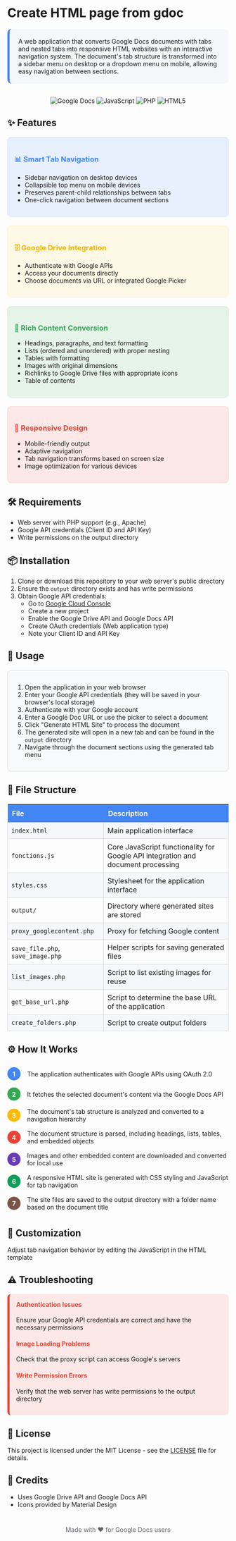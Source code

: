 # Create HTML page from gdoc

<div style="background-color: #f5f7fa; border-radius: 10px; padding: 20px; margin-bottom: 30px; border-left: 5px solid #4285f4;">
A web application that converts Google Docs documents with tabs and nested tabs into responsive HTML websites with an interactive navigation system. The document's tab structure is transformed into a sidebar menu on desktop or a dropdown menu on mobile, allowing easy navigation between sections.
</div>

<div align="center">
  <img src="https://img.shields.io/badge/Google%20Docs-4285F4?style=for-the-badge&logo=google&logoColor=white" alt="Google Docs">
  <img src="https://img.shields.io/badge/JavaScript-F7DF1E?style=for-the-badge&logo=javascript&logoColor=black" alt="JavaScript">
  <img src="https://img.shields.io/badge/PHP-777BB4?style=for-the-badge&logo=php&logoColor=white" alt="PHP">
  <img src="https://img.shields.io/badge/HTML5-E34F26?style=for-the-badge&logo=html5&logoColor=white" alt="HTML5">
</div>

## ✨ Features

<div style="display: flex; flex-wrap: wrap; gap: 20px; margin-top: 20px;">
  <div style="flex: 1; min-width: 300px; background-color: #e8f0fe; padding: 15px; border-radius: 8px; border: 1px solid #d0e1fd;">
    <h3 style="color: #4285f4;">📊 Smart Tab Navigation</h3>
    <ul>
      <li>Sidebar navigation on desktop devices</li>
      <li>Collapsible top menu on mobile devices</li>
      <li>Preserves parent-child relationships between tabs</li>
      <li>One-click navigation between document sections</li>
    </ul>
  </div>
  
  <div style="flex: 1; min-width: 300px; background-color: #fef9e6; padding: 15px; border-radius: 8px; border: 1px solid #feefc3;">
    <h3 style="color: #f4b400;">🗄️ Google Drive Integration</h3>
    <ul>
      <li>Authenticate with Google APIs</li>
      <li>Access your documents directly</li>
      <li>Choose documents via URL or integrated Google Picker</li>
    </ul>
  </div>
</div>

<div style="display: flex; flex-wrap: wrap; gap: 20px; margin-top: 20px;">
  <div style="flex: 1; min-width: 300px; background-color: #e6f4ea; padding: 15px; border-radius: 8px; border: 1px solid #ceead6;">
    <h3 style="color: #34a853;">📝 Rich Content Conversion</h3>
    <ul>
      <li>Headings, paragraphs, and text formatting</li>
      <li>Lists (ordered and unordered) with proper nesting</li>
      <li>Tables with formatting</li>
      <li>Images with original dimensions</li>
      <li>Richlinks to Google Drive files with appropriate icons</li>
      <li>Table of contents</li>
    </ul>
  </div>
  
  <div style="flex: 1; min-width: 300px; background-color: #fce8e6; padding: 15px; border-radius: 8px; border: 1px solid #fad2cf;">
    <h3 style="color: #ea4335;">📱 Responsive Design</h3>
    <ul>
      <li>Mobile-friendly output</li>
      <li>Adaptive navigation</li>
      <li>Tab navigation transforms based on screen size</li>
      <li>Image optimization for various devices</li>
    </ul>
  </div>
</div>

## 🛠️ Requirements

- Web server with PHP support (e.g., Apache)
- Google API credentials (Client ID and API Key)
- Write permissions on the output directory

## 📦 Installation

1. Clone or download this repository to your web server's public directory
2. Ensure the `output` directory exists and has write permissions
3. Obtain Google API credentials:
   - Go to [Google Cloud Console](https://console.cloud.google.com/)
   - Create a new project
   - Enable the Google Drive API and Google Docs API
   - Create OAuth credentials (Web application type)
   - Note your Client ID and API Key

## 🚀 Usage

<div style="background-color: #f8f9fa; border-radius: 8px; padding: 15px; margin: 20px 0; border: 1px solid #dadce0;">
<ol>
  <li>Open the application in your web browser</li>
  <li>Enter your Google API credentials (they will be saved in your browser's local storage)</li>
  <li>Authenticate with your Google account</li>
  <li>Enter a Google Doc URL or use the picker to select a document</li>
  <li>Click "Generate HTML Site" to process the document</li>
  <li>The generated site will open in a new tab and can be found in the <code>output</code> directory</li>
  <li>Navigate through the document sections using the generated tab menu</li>
</ol>
</div>

## 📂 File Structure

<table style="width:100%; border-collapse: collapse; margin: 20px 0;">
  <tr style="background-color: #4285f4; color: white;">
    <th style="padding: 10px; text-align: left;">File</th>
    <th style="padding: 10px; text-align: left;">Description</th>
  </tr>
  <tr style="background-color: #f5f7fa;">
    <td style="padding: 8px; border: 1px solid #dadce0;"><code>index.html</code></td>
    <td style="padding: 8px; border: 1px solid #dadce0;">Main application interface</td>
  </tr>
  <tr>
    <td style="padding: 8px; border: 1px solid #dadce0;"><code>fonctions.js</code></td>
    <td style="padding: 8px; border: 1px solid #dadce0;">Core JavaScript functionality for Google API integration and document processing</td>
  </tr>
  <tr style="background-color: #f5f7fa;">
    <td style="padding: 8px; border: 1px solid #dadce0;"><code>styles.css</code></td>
    <td style="padding: 8px; border: 1px solid #dadce0;">Stylesheet for the application interface</td>
  </tr>
  <tr>
    <td style="padding: 8px; border: 1px solid #dadce0;"><code>output/</code></td>
    <td style="padding: 8px; border: 1px solid #dadce0;">Directory where generated sites are stored</td>
  </tr>
  <tr style="background-color: #f5f7fa;">
    <td style="padding: 8px; border: 1px solid #dadce0;"><code>proxy_googlecontent.php</code></td>
    <td style="padding: 8px; border: 1px solid #dadce0;">Proxy for fetching Google content</td>
  </tr>
  <tr>
    <td style="padding: 8px; border: 1px solid #dadce0;"><code>save_file.php</code>, <code>save_image.php</code></td>
    <td style="padding: 8px; border: 1px solid #dadce0;">Helper scripts for saving generated files</td>
  </tr>
  <tr style="background-color: #f5f7fa;">
    <td style="padding: 8px; border: 1px solid #dadce0;"><code>list_images.php</code></td>
    <td style="padding: 8px; border: 1px solid #dadce0;">Script to list existing images for reuse</td>
  </tr>
  <tr>
    <td style="padding: 8px; border: 1px solid #dadce0;"><code>get_base_url.php</code></td>
    <td style="padding: 8px; border: 1px solid #dadce0;">Script to determine the base URL of the application</td>
  </tr>
  <tr style="background-color: #f5f7fa;">
    <td style="padding: 8px; border: 1px solid #dadce0;"><code>create_folders.php</code></td>
    <td style="padding: 8px; border: 1px solid #dadce0;">Script to create output folders</td>
  </tr>
</table>

## ⚙️ How It Works

<div style="margin: 20px 0;">
  <div style="display: flex; align-items: center; padding: 8px 0;">
    <div style="background-color: #4285f4; color: white; min-width: 30px; height: 30px; border-radius: 50%; display: flex; align-items: center; justify-content: center; font-weight: bold; margin-right: 15px;">1</div>
    <div>The application authenticates with Google APIs using OAuth 2.0</div>
  </div>
  
  <div style="display: flex; align-items: center; padding: 8px 0;">
    <div style="background-color: #34a853; color: white; min-width: 30px; height: 30px; border-radius: 50%; display: flex; align-items: center; justify-content: center; font-weight: bold; margin-right: 15px;">2</div>
    <div>It fetches the selected document's content via the Google Docs API</div>
  </div>
  
  <div style="display: flex; align-items: center; padding: 8px 0;">
    <div style="background-color: #fbbc05; color: white; min-width: 30px; height: 30px; border-radius: 50%; display: flex; align-items: center; justify-content: center; font-weight: bold; margin-right: 15px;">3</div>
    <div>The document's tab structure is analyzed and converted to a navigation hierarchy</div>
  </div>
  
  <div style="display: flex; align-items: center; padding: 8px 0;">
    <div style="background-color: #ea4335; color: white; min-width: 30px; height: 30px; border-radius: 50%; display: flex; align-items: center; justify-content: center; font-weight: bold; margin-right: 15px;">4</div>
    <div>The document structure is parsed, including headings, lists, tables, and embedded objects</div>
  </div>
  
  <div style="display: flex; align-items: center; padding: 8px 0;">
    <div style="background-color: #673ab7; color: white; min-width: 30px; height: 30px; border-radius: 50%; display: flex; align-items: center; justify-content: center; font-weight: bold; margin-right: 15px;">5</div>
    <div>Images and other embedded content are downloaded and converted for local use</div>
  </div>
  
  <div style="display: flex; align-items: center; padding: 8px 0;">
    <div style="background-color: #0f9d58; color: white; min-width: 30px; height: 30px; border-radius: 50%; display: flex; align-items: center; justify-content: center; font-weight: bold; margin-right: 15px;">6</div>
    <div>A responsive HTML site is generated with CSS styling and JavaScript for tab navigation</div>
  </div>
  
  <div style="display: flex; align-items: center; padding: 8px 0;">
    <div style="background-color: #795548; color: white; min-width: 30px; height: 30px; border-radius: 50%; display: flex; align-items: center; justify-content: center; font-weight: bold; margin-right: 15px;">7</div>
    <div>The site files are saved to the output directory with a folder name based on the document title</div>
  </div>
</div>

## 🎨 Customization

  <p>Adjust tab navigation behavior by editing the JavaScript in the HTML template</p>
</div>

## ⚠️ Troubleshooting

<div style="background-color: #fce8e6; padding: 15px; border-radius: 8px; margin: 20px 0; border-left: 5px solid #ea4335;">
  <h4 style="color: #ea4335; margin-top: 0;">Authentication Issues</h4>
  <p>Ensure your Google API credentials are correct and have the necessary permissions</p>
  
  <h4 style="color: #ea4335;">Image Loading Problems</h4>
  <p>Check that the proxy script can access Google's servers</p>
  
  <h4 style="color: #ea4335;">Write Permission Errors</h4>
  <p>Verify that the web server has write permissions to the output directory</p>
</div>

## 📄 License

This project is licensed under the MIT License - see the [LICENSE](LICENSE) file for details.

## 👏 Credits

- Uses Google Drive API and Google Docs API
- Icons provided by Material Design

<div align="center" style="margin-top: 40px; color: #5f6368;">
  <p>Made with ❤️ for Google Docs users</p>
</div>

